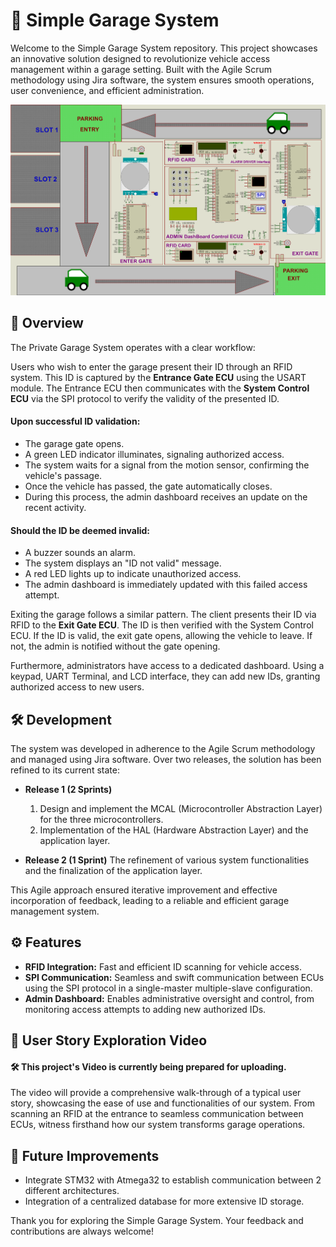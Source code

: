 # 🚗 Simple Garage System

Welcome to the Simple Garage System repository. This project showcases an innovative solution designed to revolutionize vehicle access management within a garage setting. Built with the Agile Scrum methodology using Jira software, the system ensures smooth operations, user convenience, and efficient administration.

![Project Schematic](https://github.com/Hesham-14/Private_Garage_System/blob/main/Documents/Project%20Schematic.png)


## 🌟 Overview

The Private Garage System operates with a clear workflow:

Users who wish to enter the garage present their ID through an RFID system. This ID is captured by the **Entrance Gate ECU** using the USART module. The Entrance ECU then communicates with the **System Control ECU** via the SPI protocol to verify the validity of the presented ID.

#### Upon successful ID validation:
- The garage gate opens.
- A green LED indicator illuminates, signaling authorized access.
- The system waits for a signal from the motion sensor, confirming the vehicle's passage.
- Once the vehicle has passed, the gate automatically closes.
- During this process, the admin dashboard receives an update on the recent activity.

#### Should the ID be deemed invalid:
- A buzzer sounds an alarm.
- The system displays an "ID not valid" message.
- A red LED lights up to indicate unauthorized access.
- The admin dashboard is immediately updated with this failed access attempt.

Exiting the garage follows a similar pattern. The client presents their ID via RFID to the **Exit Gate ECU**. The ID is then verified with the System Control ECU. If the ID is valid, the exit gate opens, allowing the vehicle to leave. If not, the admin is notified without the gate opening.

Furthermore, administrators have access to a dedicated dashboard. Using a keypad, UART Terminal, and LCD interface, they can add new IDs, granting authorized access to new users.

## 🛠 Development

The system was developed in adherence to the Agile Scrum methodology and managed using Jira software. Over two releases, the solution has been refined to its current state:

- **Release 1 (2 Sprints)**
    1. Design and implement the MCAL (Microcontroller Abstraction Layer) for the three microcontrollers.
    2. Implementation of the HAL (Hardware Abstraction Layer) and the application layer.

- **Release 2 (1 Sprint)**
    The refinement of various system functionalities and the finalization of the application layer.

This Agile approach ensured iterative improvement and effective incorporation of feedback, leading to a reliable and efficient garage management system.

## ⚙️ Features

- **RFID Integration:** Fast and efficient ID scanning for vehicle access.
- **SPI Communication:** Seamless and swift communication between ECUs using the SPI protocol in a single-master multiple-slave configuration.
- **Admin Dashboard:** Enables administrative oversight and control, from monitoring access attempts to adding new authorized IDs.

## 🎥 User Story Exploration Video
#### 🛠 This project's Video is currently being prepared for uploading.

The video will provide a comprehensive walk-through of a typical user story, showcasing the ease of use and functionalities of our system. From scanning an RFID at the entrance to seamless communication between ECUs, witness firsthand how our system transforms garage operations.

## 🚀 Future Improvements

- Integrate STM32 with Atmega32 to establish communication between 2 different architectures.
- Integration of a centralized database for more extensive ID storage.


Thank you for exploring the Simple Garage System. Your feedback and contributions are always welcome!
